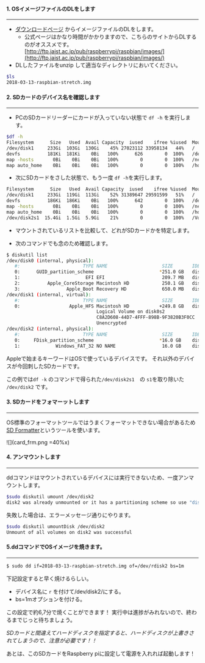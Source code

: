 #### 1. OSイメージファイルのDLをします
---
- [ダウンロードページ](https://www.raspberrypi.org/downloads/) からイメージファイルのDLをします。
   - 公式ページはかなり時間がかかりますので、こちらのサイトからDLするのがオススメです。
[http://ftp.jaist.ac.jp/pub/raspberrypi/raspbian/images/](http://ftp.jaist.ac.jp/pub/raspberrypi/raspbian/images/)
- DLしたファイルをunzip して適当なディレクトリにおいてください。

```bash
$ls
2018-03-13-raspbian-stretch.img
```

#### 2. SDカードのデバイス名を確認します
---
- PCのSDカードリーダーにカードが入っていない状態で `df -h` を実行します。

```bash
$df -h
Filesystem      Size   Used  Avail Capacity  iused    ifree %iused  Mounted on
/dev/disk1     233Gi  103Gi  130Gi    45% 27023112 33958134   44%   /
devfs          181Ki  181Ki    0Bi   100%      626        0  100%   /dev
map -hosts       0Bi    0Bi    0Bi   100%        0        0  100%   /net
map auto_home    0Bi    0Bi    0Bi   100%        0        0  100%   /home

```
- 次にSDカードをさした状態で、もう一度 `df -h`を実行します。

```bash
Filesystem      Size   Used  Avail Capacity  iused    ifree %iused  Mounted on
/dev/disk1     233Gi  119Gi  113Gi    52% 31389647 29591599   51%   /
devfs          186Ki  186Ki    0Bi   100%      642        0  100%   /dev
map -hosts       0Bi    0Bi    0Bi   100%        0        0  100%   /net
map auto_home    0Bi    0Bi    0Bi   100%        0        0  100%   /home
/dev/disk2s1  15.4Gi  1.5Gi  5.9Gi    21%        0        0  100%   /Volumes/NO NAME <=※これ
```
- マウントされているリストを比較して、どれがSDカードかを特定します。

- 次のコマンドでも念のため確認します。

```bash
$ diskutil list
/dev/disk0 (internal, physical):
   #:                       TYPE NAME                    SIZE       IDENTIFIER
   0:      GUID_partition_scheme                        *251.0 GB   disk0
   1:                        EFI EFI                     209.7 MB   disk0s1
   2:          Apple_CoreStorage Macintosh HD            250.1 GB   disk0s2
   3:                 Apple_Boot Recovery HD             650.0 MB   disk0s3
/dev/disk1 (internal, virtual):
   #:                       TYPE NAME                    SIZE       IDENTIFIER
   0:                  Apple_HFS Macintosh HD           +249.8 GB   disk1
                                 Logical Volume on disk0s2
                                 C8A2D608-44D7-4FFF-898B-9F3820B3F0CC
                                 Unencrypted
/dev/disk2 (internal, physical):
   #:                       TYPE NAME                    SIZE       IDENTIFIER
   0:     FDisk_partition_scheme                        *16.0 GB    disk2
   1:             Windows_FAT_32 NO NAME                 16.0 GB    disk2s1　　<=※これ
```
Appleで始まるキーワードはOSで使っているデバイスです。 それ以外のデバイスが今回刺したSDカードです。 


この例では`df -k` のコマンドで得られた`/dev/disk2s1`　の `s1`を取り除いた　`/dev/disk2` です。

#### 3. SDカードをフォマーットします
---

OS標準のフォーマットツールではうまくフォーマットできない場合があるため [SD Formatter](https://www.sdcard.org/jp/downloads/formatter_4/index.html)というツールを使います。

![](card_frm.png =40%x)


#### 4. アンマウントします
---
ddコマンドはマウントされているデバイスには実行できないため、一度アンマウントします。 

```bash
$sudo diskutil umount /dev/disk2
disk2 was already unmounted or it has a partitioning scheme so use "diskutil unmountDisk" instead
```

失敗した場合は、エラーメッセージ通りにやります。

```bash
$sudo diskutil umountDisk /dev/disk2
Unmount of all volumes on disk2 was successful
```

#### 5.ddコマンドでOSイメージを焼きます。
---

```bash
$ sudo dd if=2018-03-13-raspbian-stretch.img of=/dev/rdisk2 bs=1m
```

下記設定すると早く焼けるらしい。
- デバイス名に `r` を付けて/dev/disk2/にする。
- bs=1mオプションを付ける。

この設定で約6,7分で焼くことができます！
実行中は進捗がみれないので、終わるまでじっと待ちましょう。

*SDカードと間違えてハードディスクを指定すると、ハードディスクが上書きされてしまうので、注意が必要です！！*

あとは、このSDカードをRaspberry piに設定して電源を入れれば起動します！



